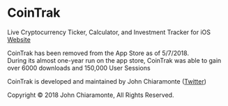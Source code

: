 # CoinTrak
Live Cryptocurrency Ticker, Calculator, and Investment Tracker for iOS<br>
[Website](http://cointrak.me)

CoinTrak has been removed from the App Store as of 5/7/2018. <br>
During its almost one-year run on the app store, CoinTrak was able to gain over 6000 downloads and 150,000 User Sessions

CoinTrak is developed and maintained by John Chiaramonte ([Twitter](http://twitter.com/jchiaramonte_))

Copyright © 2018 John Chiaramonte, All Rights Reserved.
